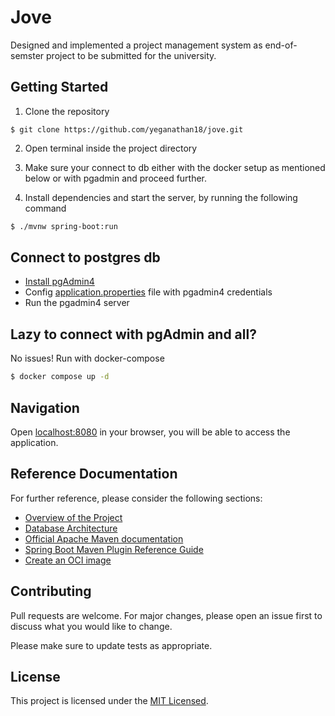 # Jove

Designed and implemented a project management system as end-of-semster project to be submitted for the university.

## Getting Started
1. Clone the repository
```git
$ git clone https://github.com/yeganathan18/jove.git 
```

2. Open terminal inside the project directory

3. Make sure your connect to db either with the docker setup as mentioned below or with pgadmin and proceed further.

3. Install dependencies and start the server, by running the following command
```bash
$ ./mvnw spring-boot:run
``` 

## Connect to postgres db

- [Install pgAdmin4](https://www.pgadmin.org/download/)
- Config [application.properties](src/main/resources/application.properties) file with pgadmin4 credentials
- Run the pgadmin4 server

## Lazy to connect with pgAdmin and all?

No issues! Run with docker-compose

```bash
$ docker compose up -d
```

## Navigation
Open [localhost:8080](localhost:8080) in your browser, you will be able to access the application.


## Reference Documentation
For further reference, please consider the following sections:

* [Overview of the Project](https://amritauniv-my.sharepoint.com/:w:/g/personal/amenu4cse20376_am_students_amrita_edu/EcsiKfafh9lNgnEQgXbL4M4B_lyInZwD3CmaoqjFjxuPCw?e=3T01RQ)
* [Database Architecture](https://amritauniv-my.sharepoint.com/:w:/g/personal/amenu4cse20376_am_students_amrita_edu/EWA3o_8g4YFMkqhrUbvCB4oBp7o-gWE4C7R8pewulMEqTw?e=pBrQXt)
* [Official Apache Maven documentation](https://maven.apache.org/guides/index.html)
* [Spring Boot Maven Plugin Reference Guide](https://docs.spring.io/spring-boot/docs/2.6.0/maven-plugin/reference/html/)
* [Create an OCI image](https://docs.spring.io/spring-boot/docs/2.6.0/maven-plugin/reference/html/#build-image)


## Contributing
Pull requests are welcome. For major changes, please open an issue first to discuss what you would like to change.

Please make sure to update tests as appropriate.

## License
This project is licensed under the [MIT Licensed](https://choosealicense.com/licenses/mit/).
